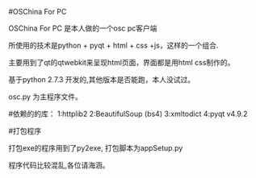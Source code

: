 #OSChina For PC

OSChina For PC 是本人做的一个osc pc客户端

所使用的技术是python + pyqt + html + css +js，这样的一个组合.

主要用到了qt的qtwebkit来呈现html页面，界面都是用html css制作的。

基于python 2.7.3 开发的,其他版本是否能跑，本人没试过。

osc.py 为主程序文件。


#依赖的的库：
  	1:httplib2
    2:BeautifulSoup (bs4)
    3:xmltodict
    4:pyqt v4.9.2
    
#打包程序
 	
打包exe的程序用到了py2exe, 打包脚本为appSetup.py 
    
    
程序代码比较混乱,各位请海涵。